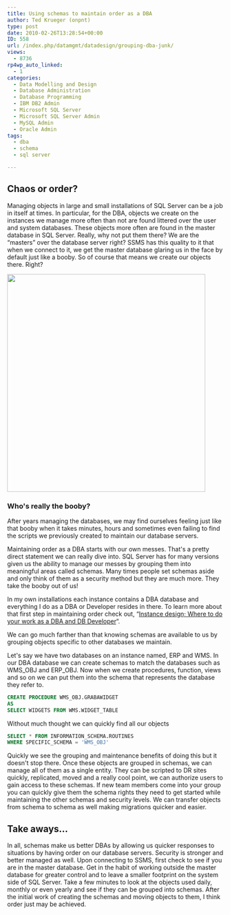 ```yaml
---
title: Using schemas to maintain order as a DBA
author: Ted Krueger (onpnt)
type: post
date: 2010-02-26T13:28:54+00:00
ID: 558
url: /index.php/datamgmt/datadesign/grouping-dba-junk/
views:
  - 8736
rp4wp_auto_linked:
  - 1
categories:
  - Data Modelling and Design
  - Database Administration
  - Database Programming
  - IBM DB2 Admin
  - Microsoft SQL Server
  - Microsoft SQL Server Admin
  - MySQL Admin
  - Oracle Admin
tags:
  - dba
  - schema
  - sql server

---
```

## Chaos or order?

Managing objects in large and small installations of SQL Server can be a job in itself at times. In particular, for the DBA, objects we create on the instances we manage more often than not are found littered over the user and system databases. These objects more often are found in the master database in SQL Server. Really, why not put them there? We are the “masters” over the database server right? SSMS has this quality to it that when we connect to it, we get the master database glaring us in the face by default just like a booby. So of course that means we create our objects there. Right? 

<div class="image_block">
  <img src="/wp-content/uploads/blogs/DataMgmt/booby.gif" alt="" title="" width="460" height="504" /></p> 
  
  <h3>
    Who's really the booby?
  </h3>
</div>

After years managing the databases, we may find ourselves feeling just like that booby when it takes minutes, hours and sometimes even failing to find the scripts we previously created to maintain our database servers. 

Maintaining order as a DBA starts with our own messes. That's a pretty direct statement we can really dive into. SQL Server has for many versions given us the ability to manage our messes by grouping them into meaningful areas called schemas. Many times people set schemas aside and only think of them as a security method but they are much more. They take the booby out of us! 

In my own installations each instance contains a DBA database and everything I do as a DBA or Developer resides in there. To learn more about that first step in maintaining order check out, “[Instance design; Where to do your work as a DBA and DB Developer][1]“.

We can go much farther than that knowing schemas are available to us by grouping objects specific to other databases we maintain. 

Let's say we have two databases on an instance named, ERP and WMS. In our DBA database we can create schemas to match the databases such as WMS\_OBJ and ERP\_OBJ. Now when we create procedures, function, views and so on we can put them into the schema that represents the database they refer to.

```sql
CREATE PROCEDURE WMS_OBJ.GRABAWIDGET
AS
SELECT WIDGETS FROM WMS.WIDGET_TABLE
```

Without much thought we can quickly find all our objects 

```sql
SELECT * FROM INFORMATION_SCHEMA.ROUTINES 
WHERE SPECIFIC_SCHEMA = 'WMS_OBJ'
```



Quickly we see the grouping and maintenance benefits of doing this but it doesn't stop there. Once these objects are grouped in schemas, we can manage all of them as a single entity. They can be scripted to DR sites quickly, replicated, moved and a really cool point, we can authorize users to gain access to these schemas. If new team members come into your group you can quickly give them the schema rights they need to get started while maintaining the other schemas and security levels. We can transfer objects from schema to schema as well making migrations quicker and easier. 

## Take aways...

In all, schemas make us better DBAs by allowing us quicker responses to situations by having order on our database servers. Security is stronger and better managed as well. Upon connecting to SSMS, first check to see if you are in the master database. Get in the habit of working outside the master database for greater control and to leave a smaller footprint on the system side of SQL Server. Take a few minutes to look at the objects used daily, monthly or even yearly and see if they can be grouped into schemas. After the initial work of creating the schemas and moving objects to them, I think order just may be achieved.

 [1]: /index.php/DataMgmt/DBAdmin/MSSQLServerAdmin/instance-design-where-to-do-your-work-as